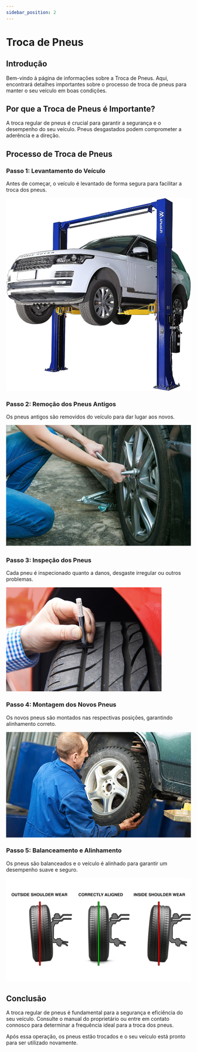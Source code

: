 ```yaml
---
sidebar_position: 2
---
```

 
# Troca de Pneus
 
## Introdução
 
Bem-vindo à página de informações sobre a Troca de Pneus. Aqui, encontrará detalhes importantes sobre o processo de troca de pneus para manter o seu veículo em boas condições.
 
## Por que a Troca de Pneus é Importante?
 
A troca regular de pneus é crucial para garantir a segurança e o desempenho do seu veículo. Pneus desgastados podem comprometer a aderência e a direção.
 
## Processo de Troca de Pneus
 
### Passo 1: Levantamento do Veículo
 
Antes de começar, o veículo é levantado de forma segura para facilitar a troca dos pneus.
 
![Levantamento do Veículo](/img/8108SZmY0xL._AC_SL1500_.jpg)
 
### Passo 2: Remoção dos Pneus Antigos
 
Os pneus antigos são removidos do veículo para dar lugar aos novos.
 
![Remoção dos Pneus Antigos](/img/1_0x0_790x520_0x520_flattyre.jpg)
 
### Passo 3: Inspeção dos Pneus
 
Cada pneu é inspecionado quanto a danos, desgaste irregular ou outros problemas.
 
![Inspeção dos Pneus](/img/inspection-checklist.jpg)
 
### Passo 4: Montagem dos Novos Pneus
 
Os novos pneus são montados nas respectivas posições, garantindo alinhamento correto.
 
![Montagem dos Novos Pneus](/img/mounting1.jpg)
 
### Passo 5: Balanceamento e Alinhamento
 
Os pneus são balanceados e o veículo é alinhado para garantir um desempenho suave e seguro.
 
![Balanceamento e Alinhamento](/img/Boulder-Tire-Wheel-Alignment-AutoHaus-Boulder.png)
 
## Conclusão
 
A troca regular de pneus é fundamental para a segurança e eficiência do seu veículo. Consulte o manual do proprietário ou entre em contato connosco para determinar a frequência ideal para a troca dos pneus.
 
 Após essa operação, os pneus estão trocados e o seu veículo está pronto para ser utilizado novamente.
